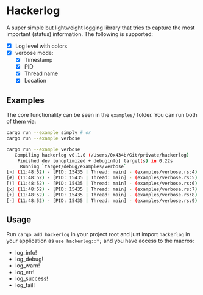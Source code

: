 # Hackerlog

A super simple but lightweight logging library that tries to capture the most important
(status) information. The following is supported:

- [x] Log level with colors
- [x] verbose mode:
  - [x] Timestamp
  - [x] PID
  - [x] Thread name
  - [x] Location

## Examples

The core functionality can be seen in the `examples/` folder.
You can run both of them via:

```bash
cargo run --example simply # or
cargo run --example verbose
```

```bash
cargo run --example verbose
   Compiling hackerlog v0.1.0 (/Users/0x434b/Git/private/hackerlog)
    Finished dev [unoptimized + debuginfo] target(s) in 0.22s
     Running `target/debug/examples/verbose`
[>] (11:48:52) - [PID: 15435 | Thread: main] - (examples/verbose.rs:4) : This is an info message
[#] (11:48:52) - [PID: 15435 | Thread: main] - (examples/verbose.rs:5) : This is a debug message
[!] (11:48:52) - [PID: 15435 | Thread: main] - (examples/verbose.rs:6) : This is a warning message
[x] (11:48:52) - [PID: 15435 | Thread: main] - (examples/verbose.rs:7) : This is an error message
[+] (11:48:52) - [PID: 15435 | Thread: main] - (examples/verbose.rs:8) : This is a success message
[-] (11:48:52) - [PID: 15435 | Thread: main] - (examples/verbose.rs:9) : This is a failure message
```

## Usage

Run `cargo add hackerlog` in your project root and just import `hackerlog` in your application as `use hackerlog::*;` and you have access to the macros:

- log_info!
- log_debug!
- log_warn!
- log_err!
- log_success!
- log_fail!
